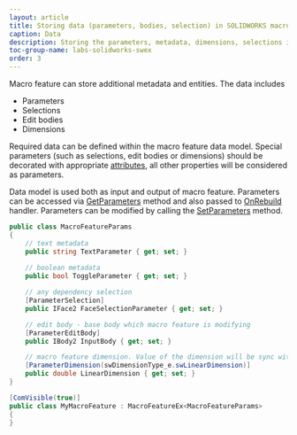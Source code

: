 ```yaml
---
layout: article
title: Storing data (parameters, bodies, selection) in SOLIDWORKS macro feature
caption: Data
description: Storing the parameters, metadata, dimensions, selections in the SOLIDWORKS macro feature using SwEx.MacroFeature framework
toc-group-name: labs-solidworks-swex
order: 3
---
```

Macro feature can store additional metadata and entities. The data includes

* Parameters
* Selections
* Edit bodies
* Dimensions

Required data can be defined within the macro feature data model. Special parameters (such as selections, edit bodies or dimensions) should be decorated with appropriate [attributes](https://docs.codestack.net/swex/macro-feature/html/N_CodeStack_SwEx_MacroFeature_Attributes.htm), all other properties will be considered as parameters.

Data model is used both as input and output of macro feature. Parameters can be accessed via [GetParameters](https://docs.codestack.net/swex/macro-feature/html/M_CodeStack_SwEx_MacroFeature_MacroFeatureEx_1_GetParameters.htm) method and also passed to [OnRebuild](https://docs.codestack.net/swex/macro-feature/html/M_CodeStack_SwEx_MacroFeature_MacroFeatureEx_1_OnRebuild.htm) handler. Parameters can be modified by calling the [SetParameters](https://docs.codestack.net/swex/macro-feature/html/M_CodeStack_SwEx_MacroFeature_MacroFeatureEx_1_SetParameters.htm) method.

~~~ cs
public class MacroFeatureParams
{
    // text metadata
    public string TextParameter { get; set; }
    
    // boolean metadata
    public bool ToggleParameter { get; set; }

    // any dependency selection
    [ParameterSelection]
    public IFace2 FaceSelectionParameter { get; set; }

    // edit body - base body which macro feature is modifying
    [ParameterEditBody]
    public IBody2 InputBody { get; set; }

    // macro feature dimension. Value of the dimension will be sync with the proeprty
    [ParameterDimension(swDimensionType_e.swLinearDimension)]
    public double LinearDimension { get; set; }
}

[ComVisible(true)]
public class MyMacroFeature : MacroFeatureEx<MacroFeatureParams>
{
}
~~~